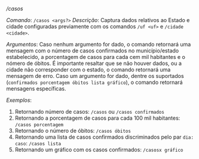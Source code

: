 */casos* 

_Comando_: `/casos <args?>`
_Descrição_: Captura dados relativos ao Estado e cidade configuradas previamente com os comandos `/uf <uf>` e `/cidade <cidade>`.

_Argumentos_: Caso nenhum argumento for dado, o comando retornará uma mensagem com o número de casos confirmados no município/estado estabelecido, a porcentagem de casos para cada cem mil habitantes e o nómero de óbitos. É importante resaltar que se não houver dados, ou a cidade não corresponder com o estado, o comando retornará uma mensagem de erro. Caso um argumento for dado, dentre os suportados (`confirmados porcentagem óbitos lista gráfico`), o comando retornará mensagens específicas.

_Exemplos_:

1) Retornando número de casos: `/casos` ou `/casos confirmados`
2) Retornando a porcentagem de casos para cada 100 mil habitantes: `/casos porcentagem`
3) Retornando o número de óbitos: `/casos óbitos`
4) Retornando uma lista de casos confirmados discriminados pelo par `dia: caso`: `/casos lista`
5) Retornando um gráfico com os casos confirmados: `/casosx gráfico`
